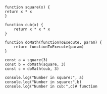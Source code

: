     function square(x) {
    return x * x
    }
    
    function cub(x) { 
        return x * x * x
    }
    
    function doMath(functionToExecute, param) { 
        return functionToExecute(param)
    }
    
    const a = square(3)
    const b = doMath(square, 3)
    const c = doMath(cub, 3)
    
    console.log("Number in square:", a) 
    console.log("Number in square:",b) 
    console.log("Number in cub:",c)# function
